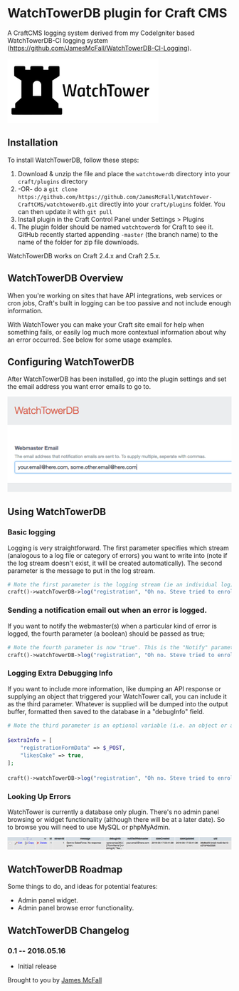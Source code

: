 # WatchTowerDB plugin for Craft CMS

A CraftCMS logging system derived from my CodeIgniter based WatchTowerDB-CI logging system (https://github.com/JamesMcFall/WatchTowerDB-CI-Logging).

![Screenshot](resources/images/watchtower-logo.png)

## Installation

To install WatchTowerDB, follow these steps:

1. Download & unzip the file and place the `watchtowerdb` directory into your `craft/plugins` directory
2.  -OR- do a `git clone https://github.com/https://github.com/JamesMcFall/WatchTower-CraftCMS/watchtowerdb.git` directly into your `craft/plugins` folder.  You can then update it with `git pull`
3. Install plugin in the Craft Control Panel under Settings > Plugins
4. The plugin folder should be named `watchtowerdb` for Craft to see it.  GitHub recently started appending `-master` (the branch name) to the name of the folder for zip file downloads.

WatchTowerDB works on Craft 2.4.x and Craft 2.5.x.

## WatchTowerDB Overview

When you're working on sites that have API integrations, web services or cron jobs, Craft's built in logging can be too passive and not include enough information. 

With WatchTower you can make your Craft site email for help when something fails, or easily log much more contextual information about why an error occurred. See below for some usage examples. 

## Configuring WatchTowerDB

After WatchTowerDB has been installed, go into the plugin settings and set the email address you want error emails to go to.

![Screenshot](resources/screenshots/settings.png)

## Using WatchTowerDB

### Basic logging

Logging is very straightforward. The first parameter specifies which stream (analogous to a log file or category of errors) you want to write into (note if the log stream doesn't exist, it will be created automatically). The second parameter is the message to put in the log stream.

```php
# Note the first parameter is the logging stream (ie an individual log)
craft()->watchTowerDB->log("registration", "Oh no. Steve tried to enrol again. Don't worry, we stopped him!");
```

### Sending a notification email out when an error is logged.
If you want to notify the webmaster(s) when a particular kind of error is logged, the fourth parameter (a boolean) should be passed as true;

```php
# Note the fourth parameter is now "true". This is the "Notify" parameter.
craft()->watchTowerDB->log("registration", "Oh no. Steve tried to enrol again. Don't worry, we stopped him!", null, true);
```

### Logging Extra Debugging Info

If you want to include more information, like dumping an API response or supplying an object that triggered your WatchTower call, you can include it as the third parameter. Whatever is supplied will be dumped into the output buffer, formatted then saved to the database in a "debugInfo" field.

```php
# Note the third parameter is an optional variable (i.e. an object or array) that will be saved to the database.

$extraInfo = [
    "registrationFormData" => $_POST,
    "likesCake" => true,
];

craft()->watchTowerDB->log("registration", "Oh no. Steve tried to enrol again. Don't worry, we stopped him!", $extraInfo);
```

### Looking Up Errors
WatchTower is currently a database only plugin. There's no admin panel browsing or widget functionality (although there will be at a later date). So to browse you will need to use MySQL or phpMyAdmin.

![Screenshot](resources/screenshots/result.png)


## WatchTowerDB Roadmap

Some things to do, and ideas for potential features:

- Admin panel widget.
- Admin panel browse error functionality.

## WatchTowerDB Changelog

### 0.1 -- 2016.05.16

* Initial release

Brought to you by [James McFall](http://mcfall.geek.nz)
